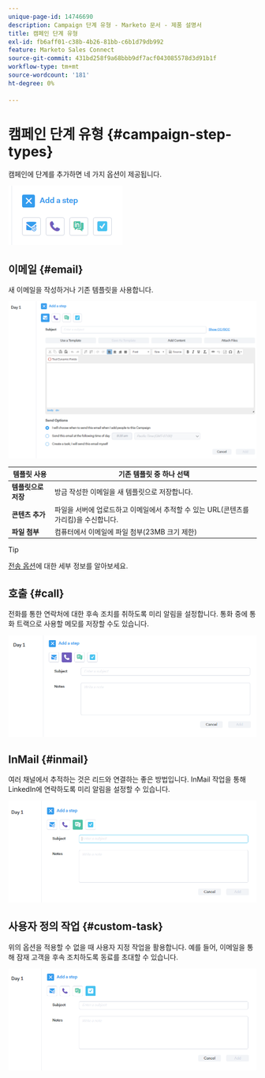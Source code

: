 ```yaml
---
unique-page-id: 14746690
description: Campaign 단계 유형 - Marketo 문서 - 제품 설명서
title: 캠페인 단계 유형
exl-id: fb6aff01-c38b-4b26-81bb-c6b1d79db992
feature: Marketo Sales Connect
source-git-commit: 431bd258f9a68bbb9df7acf043085578d3d91b1f
workflow-type: tm+mt
source-wordcount: '181'
ht-degree: 0%

---
```


# 캠페인 단계 유형 {#campaign-step-types}

캠페인에 단계를 추가하면 네 가지 옵션이 제공됩니다.

![](assets/one-4.png)

## 이메일 {#email}

새 이메일을 작성하거나 기존 템플릿을 사용합니다.

![](assets/email.png)

| **템플릿 사용** | 기존 템플릿 중 하나 선택 |
|---|---|
| **템플릿으로 저장** | 방금 작성한 이메일을 새 템플릿으로 저장합니다. |
| **콘텐츠 추가** | 파일을 서버에 업로드하고 이메일에서 추적할 수 있는 URL(콘텐츠를 가리킴)을 수신합니다. |
| **파일 첨부** | 컴퓨터에서 이메일에 파일 첨부(23MB 크기 제한) |

>[!TIP]
>
>[전송 옵션](/help/marketo/product-docs/marketo-sales-connect/campaigns/understanding-send-options.md)에 대한 세부 정보를 알아보세요.

## 호출 {#call}

전화를 통한 연락처에 대한 후속 조치를 취하도록 미리 알림을 설정합니다. 통화 중에 통화 트랙으로 사용할 메모를 저장할 수도 있습니다.

![](assets/pic.png)

## InMail {#inmail}

여러 채널에서 추적하는 것은 리드와 연결하는 좋은 방법입니다. InMail 작업을 통해 LinkedIn에 연락하도록 미리 알림을 설정할 수 있습니다.

![](assets/inmail.png)

## 사용자 정의 작업 {#custom-task}

위의 옵션을 적용할 수 없을 때 사용자 지정 작업을 활용합니다. 예를 들어, 이메일을 통해 잠재 고객을 후속 조치하도록 동료를 초대할 수 있습니다.

![](assets/custom.png)
